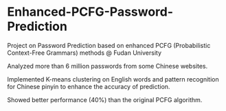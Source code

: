 # Enhanced-PCFG-Password-Prediction
Project on Password Prediction based on enhanced PCFG (Probabilistic Context-Free Grammars) methods @ Fudan University

Analyzed more than 6 million passwords from some Chinese websites.

Implemented K-means clustering on English words and pattern recognition for Chinese pinyin to enhance the accuracy of prediction.

Showed better performance (40%) than the original PCFG algorithm.
